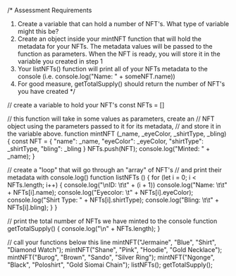 /*
Assessment Requirements
1. Create a variable that can hold a number of NFT's. What type of variable might this be?
2. Create an object inside your mintNFT function that will hold the metadata for your NFTs. 
   The metadata values will be passed to the function as parameters. When the NFT is ready, 
   you will store it in the variable you created in step 1
3. Your listNFTs() function will print all of your NFTs metadata to the console (i.e. console.log("Name: " + someNFT.name))
4. For good measure, getTotalSupply() should return the number of NFT's you have created
*/

// create a variable to hold your NFT's
const NFTs = []

// this function will take in some values as parameters, create an
// NFT object using the parameters passed to it for its metadata, 
// and store it in the variable above.
function mintNFT (_name, _eyeColor, _shirtType, _bling) {
    const NFT = {
        "name": _name,
        "eyeColor": _eyeColor,
        "shirtType": _shirtType,
        "bling": _bling
    }
    NFTs.push(NFT);
    console.log("Minted: " + _name);
}

// create a "loop" that will go through an "array" of NFT's
// and print their metadata with console.log()
function listNFTs () {
    for (let i = 0; i < NFTs.length; i++) {
        console.log("\nID: \t\t" + (i + 1))
        console.log("Name: \t\t" + NFTs[i].name);
        console.log("Eyecolor: \t" + NFTs[i].eyeColor);
        console.log("Shirt Type: " + NFTs[i].shirtType);
        console.log("Bling: \t\t" + NFTs[i].bling);
    }
}

// print the total number of NFTs we have minted to the console
function getTotalSupply() {
    console.log("\n" + NFTs.length);
}

// call your functions below this line
mintNFT("Jermaine", "Blue", "Shirt", "Diamond Watch");
mintNFT("Shane", "Pink", "Hoodie", "Gold Necklace");
mintNFT("Burog", "Brown", "Sando", "Silver Ring");
mintNFT("Ngonge", "Black", "Poloshirt", "Gold Siomai Chain");
listNFTs();
getTotalSupply();
